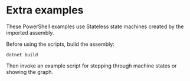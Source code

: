 ﻿# Extra examples

These PowerShell examples use Stateless state machines created by the imported assembly.

Before using the scripts, build the assembly:

    dotnet build

Then invoke an example script for stepping through machine states or showing the graph.
